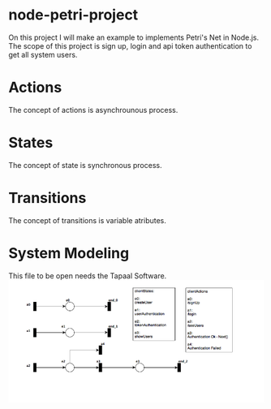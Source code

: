 # node-petri-project
On this project I will make an example to implements Petri's Net in Node.js. The scope of this project is sign up, login and api token authentication to get all system users.

# Actions
The concept of actions is asynchrounous process.

# States
The concept of state is synchronous process.

# Transitions
The concept of transitions is variable atributes.

# System Modeling 
This file to be open needs the Tapaal Software.
![alt tag](system_modeling.png)


